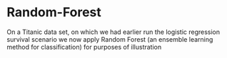 # Random-Forest
On a Titanic data set, on which we had earlier run the logistic regression survival scenario we now apply Random Forest (an ensemble learning method for classification) for purposes of illustration 
